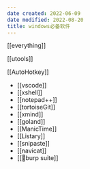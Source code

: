 ```yaml
---
date created: 2022-06-09
date modified: 2022-08-20
title: windows必备软件
---
```


[[everything]]

[[utools]]

[[AutoHotkey]]

- [[vscode]]
- [[xshell]]
- [[notepad++]]
- [[tortoiseGit]]
- [[xmind]]
- [[goland]]
- [[ManicTime]]
- [[Listary]]
- [[snipaste]]
- [[navicat]]
- [[🤖burp suite]]
